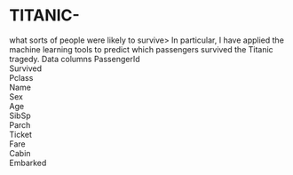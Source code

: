 # TITANIC-
what sorts of people were likely to survive>
In particular, I have applied the machine learning tools to predict which passengers survived the Titanic tragedy.
Data columns 
PassengerId    
Survived       
Pclass        
Name           
Sex            
Age            
SibSp          
Parch         
Ticket         
Fare          
Cabin          
Embarked       

